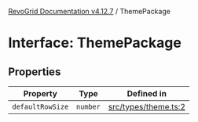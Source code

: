 [RevoGrid Documentation v4.12.7](README.md) / ThemePackage

# Interface: ThemePackage

## Properties

| Property | Type | Defined in |
| ------ | ------ | ------ |
| `defaultRowSize` | `number` | [src/types/theme.ts:2](https://github.com/revolist/revogrid/blob/435ff99a088c5c293d22eb08cc3e448f60f4eb56/src/types/theme.ts#L2) |

